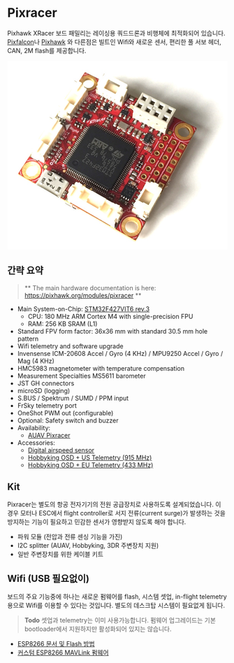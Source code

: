 # Pixracer

Pixhawk XRacer 보드 패밀리는 레이싱용 쿼드드론과 비행체에 최적화되어 있습니다. [Pixfalcon](../flight_controller/pixfalcon.md)나 [Pixhawk](../flight_controller/pixhawk.md) 와 다른점은 빌트인 Wifi와 새로운 센서, 편리한 풀 서보 헤더, CAN, 2M flash를 제공합니다.

![](../../assets/hardware/hardware-pixracer.jpg)

## 간략 요약

> ** The main hardware documentation is here: https://pixhawk.org/modules/pixracer **

  * Main System-on-Chip: [STM32F427VIT6 rev.3](http://www.st.com/web/en/catalog/mmc/FM141/SC1169/SS1577/LN1789)
    * CPU: 180 MHz ARM Cortex M4 with single-precision FPU
    * RAM: 256 KB SRAM (L1)
  * Standard FPV form factor: 36x36 mm with standard 30.5 mm hole pattern
  * Wifi telemetry and software upgrade
  * Invensense ICM-20608 Accel / Gyro (4 KHz) / MPU9250 Accel / Gyro / Mag (4 KHz)
  * HMC5983 magnetometer with temperature compensation
  * Measurement Specialties MS5611 barometer
  * JST GH connectors
  * microSD (logging)
  * S.BUS / Spektrum / SUMD / PPM input
  * FrSky telemetry port
  * OneShot PWM out (configurable)
  * Optional: Safety switch and buzzer
  * Availability:
    * [AUAV Pixracer](http://www.auav.co/product-p/xr-v1.htm)
  * Accessories:
    * [Digital airspeed sensor](http://www.hobbyking.com/hobbyking/store/__62752__HKPilot_32_Digital_Air_Speed_Sensor_And_Pitot_Tube_Set.html)
    * [Hobbyking OSD + US Telemetry (915 MHz)](http://www.hobbyking.com/hobbyking/store/__74651__Micro_HKPilot_Telemetry_Radio_Module_with_On_Screen_Display_OSD_unit_915MHz_.html)
    * [Hobbyking OSD + EU Telemetry (433 MHz)](http://www.hobbyking.com/hobbyking/store/__74650__Micro_HKPilot_Telemetry_Radio_Module_with_On_Screen_Display_OSD_unit_433MHz_.html)


## Kit

Pixracer는 별도의 항공 전자기기의 전원 공급장치로 사용하도록 설계되었습니다. 이 경우 모터나 ESC에서 flight controller로 서지 전류(current surge)가 발생하는 것을 방지하는 기능이 필요하고 민감한 센서가 영향받지 않도록 해야 합니다.

  * 파워 모듈 (전압과 전류 센싱 기능을 가진)
  * I2C splitter (AUAV, Hobbyking, 3DR 주변장치 지원)
  * 일반 주변장치를 위한 케이블 키트

## Wifi (USB 필요없이)
보드의 주요 기능중에 하나는 새로운 펌웨어를 flash, 시스템 셋업, in-flight telemetry 용으로 Wifi를 이용할 수 있다는 것입니다. 별도의 데스크탑 시스템이 필요없게 됩니다.

> **Todo** 셋업과 telemetry는 이미 사용가능합니다. 펌웨어 업그레이드는 기본 bootloader에서 지원하지만 활성화되어 있지는 않습니다.

* [ESP8266 문서 및 Flash 방법](https://pixhawk.org/peripherals/8266)
* [커스텀 ESP8266 MAVLink 펌웨어](https://github.com/dogmaphobic/mavesp8266)
